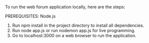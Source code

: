 To run the web forum application locally, here are the steps:

PREREQUISITES: Node.js 

1. Run npm install in the project directory to install all dependencies.
2. Run node app.js or run nodemon app.js for live programming.
3. Go to localhost:3000 on a web browser to run the application.
